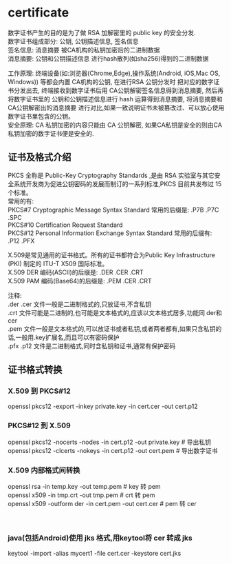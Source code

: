 # certificate
数字证书产生的目的是为了做 RSA 加解密里的 public key 的安全分发.        </br>
数字证书组成部分: 公钥, 公钥描述信息, 签名信息         </br>
       签名信息: 消息摘要 被CA机构的私钥加密后的二进制数据              </br>
       消息摘要: 公钥和公钥描述信息 进行hash散列(如sha256)得到的二进制数据        </br>

工作原理: 终端设备(如:浏览器(Chrome,Edge),操作系统(Android, iOS,Mac OS, Windows)) 等都会内置 CA机构的公钥, 在进行RSA 公钥分发时 把对应的数字证书分发出去, 终端接收到数字证书后用 CA公钥解密签名信息得到消息摘要, 然后再将数字证书里的 公钥和公钥描述信息进行 hash 运算得到消息摘要, 将消息摘要和 CA公钥解密出的消息摘要 进行对比,如果一致说明证书未被篡改过、可以放心使用数字证书里包含的公钥。    </br>
安全原理: CA 私钥加密的内容只能由 CA 公钥解密, 如果CA私钥是安全的则由CA私钥加密的数字证书便是安全的.     </br>

## 证书及格式介绍
PKCS 全称是 Public-Key Cryptography Standards ,是由 RSA 实验室与其它安全系统开发商为促进公钥密码的发展而制订的一系列标准,PKCS 目前共发布过 15 个标准。  </br>
常用的有: </br>
PKCS#7  Cryptographic Message Syntax Standard             	常用的后缀是: .P7B .P7C .SPC  </br>
PKCS#10 Certification Request Standard  </br>
PKCS#12 Personal Information Exchange Syntax Standard       常用的后缀有: .P12 .PFX   </br>

X.509是常见通用的证书格式。所有的证书都符合为Public Key Infrastructure (PKI) 制定的 ITU-T X509 国际标准。 </br>
X.509 DER 编码(ASCII)的后缀是:  .DER .CER .CRT    </br>
X.509 PAM 编码(Base64)的后缀是: .PEM .CER .CRT    </br>

注释:   </br>
.der .cer 文件一般是二进制格式的,只放证书,不含私钥   </br>
.crt 文件可能是二进制的,也可能是文本格式的,应该以文本格式居多,功能同 der和cer    </br>
.pem 文件一般是文本格式的,可以放证书或者私钥,或者两者都有,如果只含私钥的话,一般用.key扩展名,而且可以有密码保护    </br>
.pfx .p12 文件是二进制格式,同时含私钥和证书,通常有保护密码   </br>

## 证书格式转换
### X.509 到 PKCS#12
openssl pkcs12 -export -inkey private.key -in cert.cer -out cert.p12    </br>
### PKCS#12 到 X.509
openssl pkcs12 -nocerts -nodes 	-in cert.p12 -out private.key 			    # 导出私钥      </br>
openssl pkcs12 -clcerts -nokeys -in cert.p12 -out cert.pem           	  # 导出数字证书   </br>
### X.509 内部格式间转换
openssl rsa -in temp.key -out temp.pem                                  # key 转 pem   </br>
openssl x509 -in tmp.crt -out tmp.pem                                   # crt 转 pem   </br>
openssl x509 -outform der -in cert.pem -out cert.cer                    # pem 转 cer   </br>
</br>
</br>
### java(包括Android)使用 jks 格式,用keytool将 cer 转成 jks
keytool -import -alias mycert1 -file cert.cer  -keystore cert.jks
